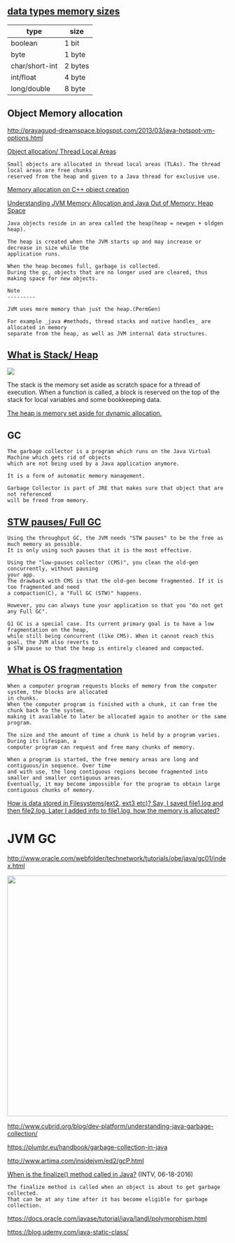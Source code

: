 [data types memory sizes](http://cs.fit.edu/~ryan/java/language/java-data.html)
------------------------

| type              | size    |
|-------------------|----------
| boolean           | 1 bit   |
| byte              | 1 byte  |
| char/short-int    | 2 bytes |
| int/float         | 4 byte  |
| long/double       | 8 byte  |

Object Memory allocation
-------------------------

http://prayagupd-dreamspace.blogspot.com/2013/03/java-hotspot-vm-options.html

[Object allocation/ Thread Local Areas](https://goo.gl/DtW1kn)

```
Small objects are allocated in thread local areas (TLAs). The thread local areas are free chunks 
reserved from the heap and given to a Java thread for exclusive use.
```

[Memory allocation on C++ object creation](http://stackoverflow.com/a/9058201/432903)

[Understanding JVM Memory Allocation and Java Out of Memory: Heap Space](http://stackoverflow.com/a/21276727/432903)

```
Java objects reside in an area called the heap(heap = newgen + oldgen heap). 

The heap is created when the JVM starts up and may increase or decrease in size while the 
application runs. 

When the heap becomes full, garbage is collected. 
During the gc, objects that are no longer used are cleared, thus making space for new objects.

Note
---------

JVM uses more memory than just the heap.(PermGen) 

For example _java #methods, thread stacks and native handles_ are allocated in memory
separate from the heap, as well as JVM internal data structures.
```

[What is Stack/ Heap](http://stackoverflow.com/a/80113/432903)
---------------------

![](https://i.stack.imgur.com/i6k0Z.png)

The stack is the memory set aside as scratch space for a thread of execution. 
When a function is called, a block is reserved on the top of the stack for local variables and some 
bookkeeping data. 

[The heap is memory set aside for dynamic allocation.](http://stackoverflow.com/a/79936/432903)

GC
---

```
The garbage collector is a program which runs on the Java Virtual Machine which gets rid of objects 
which are not being used by a Java application anymore. 

It is a form of automatic memory management.
```

```
Garbage Collector is part of JRE that makes sure that object that are not referenced 
will be freed from memory.
```

[STW pauses/ Full GC](http://stackoverflow.com/a/16718346/432903)
--------------------

```
Using the throughput GC, the JVM needs "STW pauses" to be the free as much memory as possible. 
It is only using such pauses that it is the most effective.

Using the "low-pauses collector (CMS)", you clean the old-gen concurrently, without pausing 
your app. 
The drawback with CMS is that the old-gen become fragmented. If it is too fragmented and need 
a compaction(C), a "Full GC (STW)" happens. 

However, you can always tune your application so that you "do not get any Full GC".

G1 GC is a special case. Its current primary goal is to have a low fragmentation on the heap, 
while still being concurrent (like CMS). When it cannot reach this goal, the JVM also reverts to 
a STW pause so that the heap is entirely cleaned and compacted.
```

[What is OS fragmentation](https://goo.gl/lAvdFd)
---------------------------

```
When a computer program requests blocks of memory from the computer system, the blocks are allocated 
in chunks. 
When the computer program is finished with a chunk, it can free the chunk back to the system, 
making it available to later be allocated again to another or the same program. 

The size and the amount of time a chunk is held by a program varies. During its lifespan, a 
computer program can request and free many chunks of memory.

When a program is started, the free memory areas are long and contiguous/in sequence. Over time 
and with use, the long contiguous regions become fragmented into smaller and smaller contiguous areas. 
Eventually, it may become impossible for the program to obtain large contiguous chunks of memory.

```

[How is data stored in Filesystems(ext2, ext3 etc)? Say, I saved file1.log and then file2.log. Later I added info 
to file1.log, how the memory is allocated?](http://unix.stackexchange.com/a/75667/17781)

JVM GC
========

http://www.oracle.com/webfolder/technetwork/tutorials/obe/java/gc01/index.html

<img src="http://www.oracle.com/webfolder/technetwork/tutorials/obe/java/gc01/images/gcslides/Slide5.png" width="550">

http://www.cubrid.org/blog/dev-platform/understanding-java-garbage-collection/

https://plumbr.eu/handbook/garbage-collection-in-java

http://www.artima.com/insidejvm/ed2/gcP.html


[When is the finalize() method called in Java?](http://stackoverflow.com/a/2506525/432903) (INTV, 06-18-2016)

```
The finalize method is called when an object is about to get garbage collected. 
That can be at any time after it has become eligible for garbage collection.
```


https://docs.oracle.com/javase/tutorial/java/IandI/polymorphism.html

https://blog.udemy.com/java-static-class/

